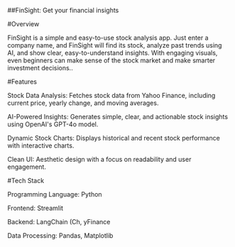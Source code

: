##FinSight: Get your financial insights

#Overview

FinSight is a simple and easy-to-use stock analysis app. Just enter a company name, and FinSight will find its stock, analyze past trends using AI, and show clear, easy-to-understand insights. With engaging visuals, even beginners can make sense of the stock market and make smarter investment decisions..

#Features

Stock Data Analysis: Fetches stock data from Yahoo Finance, including current price, yearly change, and moving averages.

AI-Powered Insights: Generates simple, clear, and actionable stock insights using OpenAI's GPT-4o model.

Dynamic Stock Charts: Displays historical and recent stock performance with interactive charts.

Clean UI: Aesthetic design with a focus on readability and user engagement.

#Tech Stack

Programming Language: Python

Frontend: Streamlit

Backend: LangChain (Ch, yFinance

Data Processing: Pandas, Matplotlib

